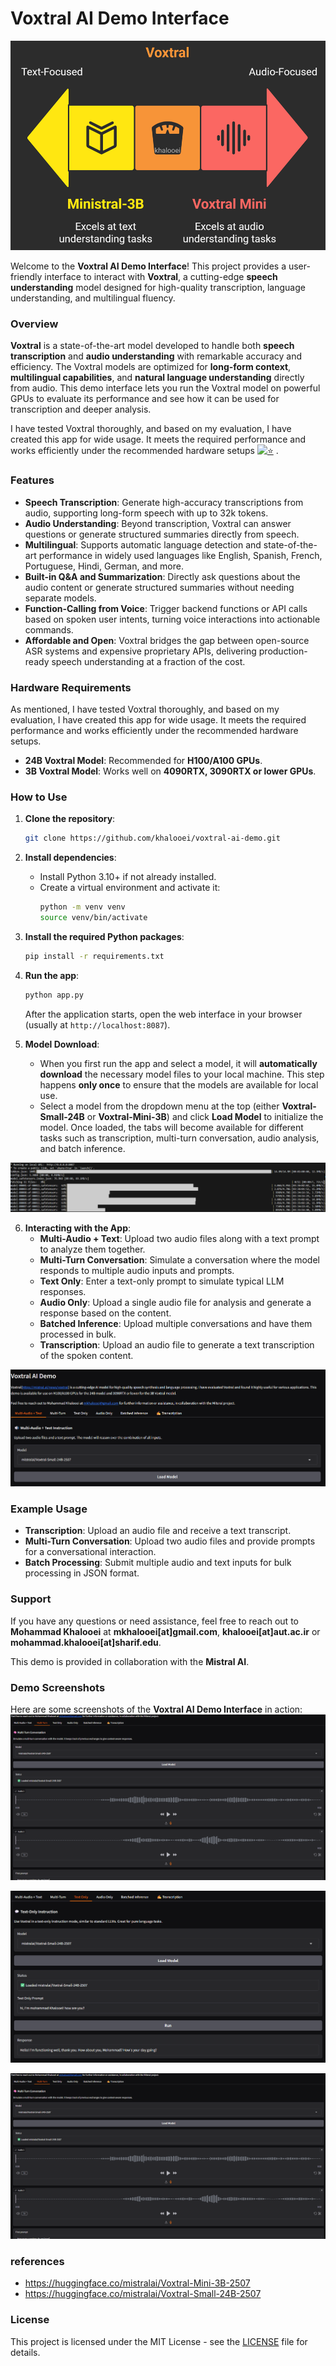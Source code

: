 

# Voxtral AI Demo Interface 

![Voxtral Demo Image](./voxtral_demo_image.png)

Welcome to the **Voxtral AI Demo Interface**! This project provides a user-friendly interface to interact with **Voxtral**, a cutting-edge **speech understanding** model designed for high-quality transcription, language understanding, and multilingual fluency.

### Overview

**Voxtral** is a state-of-the-art model developed to handle both **speech transcription** and **audio understanding** with remarkable accuracy and efficiency. The Voxtral models are optimized for **long-form context**, **multilingual capabilities**, and **natural language understanding** directly from audio. This demo interface lets you run the Voxtral model on powerful GPUs to evaluate its performance and see how it can be used for transcription and deeper analysis.

I have tested Voxtral thoroughly, and based on my evaluation, I have created this app for wide usage. It meets the required performance and works efficiently under the recommended hardware setups [![⭐](https://img.shields.io/github/stars/khalooei/voxtral-ai-demo-local-interface?style=social)](https://github.com/khalooei/Voxtral-AI-Demo-Local-Interface)
.

### Features

- **Speech Transcription**: Generate high-accuracy transcriptions from audio, supporting long-form speech with up to 32k tokens.
- **Audio Understanding**: Beyond transcription, Voxtral can answer questions or generate structured summaries directly from speech.
- **Multilingual**: Supports automatic language detection and state-of-the-art performance in widely used languages like English, Spanish, French, Portuguese, Hindi, German, and more.
- **Built-in Q&A and Summarization**: Directly ask questions about the audio content or generate structured summaries without needing separate models.
- **Function-Calling from Voice**: Trigger backend functions or API calls based on spoken user intents, turning voice interactions into actionable commands.
- **Affordable and Open**: Voxtral bridges the gap between open-source ASR systems and expensive proprietary APIs, delivering production-ready speech understanding at a fraction of the cost.

### Hardware Requirements
As mentioned, I have tested Voxtral thoroughly, and based on my evaluation, I have created this app for wide usage. It meets the required performance and works efficiently under the recommended hardware setups.
- **24B Voxtral Model**: Recommended for **H100/A100 GPUs**.
- **3B Voxtral Model**: Works well on **4090RTX, 3090RTX or lower GPUs**.

### How to Use

1. **Clone the repository**:
   ```bash
   git clone https://github.com/khalooei/voxtral-ai-demo.git
   ```

2. **Install dependencies**:
   - Install Python 3.10+ if not already installed.
   - Create a virtual environment and activate it:
     ```bash
     python -m venv venv
     source venv/bin/activate  
     ```

3. **Install the required Python packages**:
   ```bash
   pip install -r requirements.txt
   ```

4. **Run the app**:
   ```bash
   python app.py
   ```

   After the application starts, open the web interface in your browser (usually at `http://localhost:8087`).

5. **Model Download**:
   - When you first run the app and select a model, it will **automatically download** the necessary model files to your local machine. This step happens **only once** to ensure that the models are available for local use.
   - Select a model from the dropdown menu at the top (either **Voxtral-Small-24B** or **Voxtral-Mini-3B**) and click **Load Model** to initialize the model. Once loaded, the tabs will become available for different tasks such as transcription, multi-turn conversation, audio analysis, and batch inference.

![Automatically download model files](./imgs/24B-sc.png)

6. **Interacting with the App**:
   - **Multi-Audio + Text**: Upload two audio files along with a text prompt to analyze them together.
   - **Multi-Turn Conversation**: Simulate a conversation where the model responds to multiple audio inputs and prompts.
   - **Text Only**: Enter a text-only prompt to simulate typical LLM responses.
   - **Audio Only**: Upload a single audio file for analysis and generate a response based on the content.
   - **Batched Inference**: Upload multiple conversations and have them processed in bulk.
   - **Transcription**: Upload an audio file to generate a text transcription of the spoken content.


![Voxtral local demo GUI](./imgs/voxtral-demo.png)

### Example Usage

- **Transcription**: Upload an audio file and receive a text transcript.
- **Multi-Turn Conversation**: Upload two audio files and provide prompts for a conversational interaction.
- **Batch Processing**: Submit multiple audio and text inputs for bulk processing in JSON format.

### Support
If you have any questions or need assistance, feel free to reach out to **Mohammad Khalooei** at **mkhalooei[at]gmail.com**,  **khalooei[at]aut.ac.ir** or **mohammad.khalooei[at]sharif.edu**.

This demo is provided in collaboration with the **Mistral AI**.

### Demo Screenshots
Here are some screenshots of the **Voxtral AI Demo Interface** in action:
  ![Model Selection](./imgs/multi-turn.png)

  ![Transcription Task](./imgs/chat-text-only.png)

  ![Multi-Audio + Text](./imgs/audio-text.png)

### references
- https://huggingface.co/mistralai/Voxtral-Mini-3B-2507
- https://huggingface.co/mistralai/Voxtral-Small-24B-2507

### License
This project is licensed under the MIT License - see the [LICENSE](LICENSE) file for details.